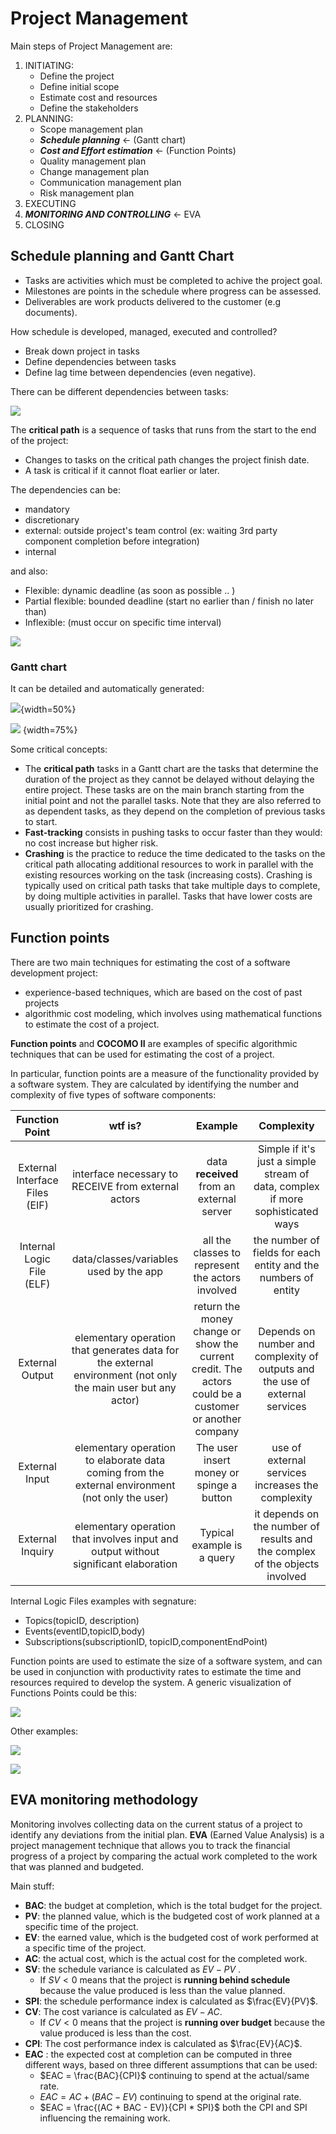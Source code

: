 # Project Management

Main steps of Project Management are:

1. INITIATING: 
	- Define the project
	- Define initial scope
	- Estimate cost and resources
	- Define the stakeholders 
2. PLANNING:
	- Scope management plan
	- _**Schedule planning**_ <- (Gantt chart)
	- _**Cost and Effort estimation**_ <- (Function Points)
	- Quality management plan
	- Change management plan 
	- Communication management plan 
	- Risk management plan
3. EXECUTING
4. _**MONITORING AND CONTROLLING**_ <- EVA
5. CLOSING

## Schedule planning and Gantt Chart

- Tasks are activities which must be completed to achive the project goal. 
- Milestones are points in the schedule where progress can be assessed. 
- Deliverables are work products delivered to the customer (e.g documents).

How schedule is developed, managed, executed and controlled? 

- Break down project in tasks 
- Define dependencies between tasks 
- Define lag time between dependencies (even negative). 

There can be different dependencies between tasks: 

![](images/9b00a51fec9751a7d36cc906707554b5.png) 


The **critical path** is a sequence of tasks that runs from the start to the end of the project:

- Changes to tasks on the critical path changes the project finish date. 
- A task is critical if it cannot float earlier or later.

The dependencies can be: 

- mandatory 
- discretionary 
- external: outside project's team control (ex: waiting 3rd party component completion before integration)
- internal

and also: 

- Flexible: dynamic deadline (as soon as possible .. )
- Partial flexible: bounded deadline (start no earlier than / finish no later than) 
- Inflexible: (must occur on specific time interval)

![](images/79db862e08aaf795460b4e33ef24cfaa.png) 

### Gantt chart

It can be detailed and automatically generated: 

![](images/ac7f7d2730e6879b8da3d7cf3e84a0b4.png){width=50%}

![](images/fc5bcfcc0a77808e08e77b4503e03649.png) {width=75%}

Some critical concepts: 

- The **critical path** tasks in a Gantt chart are the tasks that determine the duration of the project as they cannot be delayed without delaying the entire project. These tasks are on the main branch starting from the initial point and not the parallel tasks. Note that they are also referred to as dependent tasks, as they depend on the completion of previous tasks to start.
- **Fast-tracking** consists in pushing tasks to occur faster than they would: no cost increase but higher risk.
- **Crashing** is the practice to reduce the time dedicated to the tasks on the critical path allocating additional resources to work in parallel with the existing resources working on the task (increasing costs). Crashing is typically used on critical path tasks that take multiple days to complete, by doing multiple activities in parallel. Tasks that have lower costs are usually prioritized for crashing.

## Function points

There are two main techniques for estimating the cost of a software development project: 

- experience-based techniques, which are based on the cost of past projects
- algorithmic cost modeling, which involves using mathematical functions to estimate the cost of a project.

**Function points** and **COCOMO II** are examples of specific algorithmic techniques that can be used for estimating the cost of a project. 

In particular, function points are a measure of the functionality provided by a software system. They are calculated by identifying the number and complexity of five types of software components:

| Function Point | wtf is? | Example | Complexity |
|:---:|:---:|:---:|:--:|
| External Interface Files (EIF)| interface necessary to RECEIVE from external actors | data **received** from an external server | Simple if it's just a simple stream of data, complex if more sophisticated ways| 
| Internal Logic File (ELF)| data/classes/variables used by the app | all the classes to represent the actors involved | the number of fields for each entity and the numbers of entity | 
| External Output | elementary operation that generates data for  the external environment (not only the main user but any actor) | return the money change or show the current credit. The actors could be a customer or another company | Depends on number and complexity of outputs and the use of external services|
| External Input | elementary operation to elaborate data coming  from the external environment (not only the user) | The user insert money or spinge a button |   use of external services increases the complexity |
| External Inquiry | elementary operation that involves input and output without significant elaboration | Typical example is a query | it depends on the number of results and the complex of the objects involved|

Internal Logic Files examples with segnature:
-   Topics(topicID, description)
-   Events(eventID,topicID,body)
-   Subscriptions(subscriptionID, topicID,componentEndPoint)

Function points are used to estimate the size of a software system, and can be used in conjunction with productivity rates to estimate the time and resources required to develop the system. A generic visualization of Functions Points could be this: 

![](images/9fb673cff3015d066cf9ba1d8ecabe54.png)

Other examples: 

![](images/3ee411bfea8d6ea192050ec26d5b70fd.png) 


![](images/d9b15285707166b5c50ac1a9f82d08cf.png)

## EVA monitoring methodology 

Monitoring involves collecting data on the current status of a project to identify any deviations from the initial plan. 
**EVA** (Earned Value Analysis) is a project management technique that allows you to track the financial progress of a project by comparing the actual work completed to the work that was planned and budgeted. 

Main stuff: 

- **BAC**: the budget at completion, which is the total budget for the project.
- **PV**: the planned value, which is the budgeted cost of work planned at a specific time of the project.
- **EV**: the earned value, which is the budgeted cost of work performed at a specific time of the project.
- **AC**: the actual cost, which is the actual cost for the completed work.
- **SV**: the schedule variance is calculated as $EV - PV$ . 
	- If $SV < 0$  means that the project is **running behind schedule** because the value produced is less than the value planned. 
- **SPI**: the schedule performance index is calculated as $\frac{EV}{PV}$.
- **CV**: The cost variance is calculated as $EV - AC$. 
	- If $CV<0$ means that the project is **running over budget** because the value produced is less than the cost. 
- **CPI**: The cost performance index is calculated as $\frac{EV}{AC}$.
- **EAC** : the expected cost at completion can be computed in three different ways, based on three different assumptions that can be used: 
	- $EAC = \frac{BAC}{CPI}$ continuing to spend at the actual/same rate.
	- $EAC = AC + (BAC - EV)$ continuing to spend at the original rate. 
	- $EAC = \frac{(AC + BAC - EV)}{CPI * SPI}$ both the CPI and SPI influencing the remaining work. 

